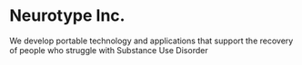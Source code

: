 # Neurotype Inc. 

We develop portable technology and applications that support the recovery of people who struggle with Substance Use Disorder